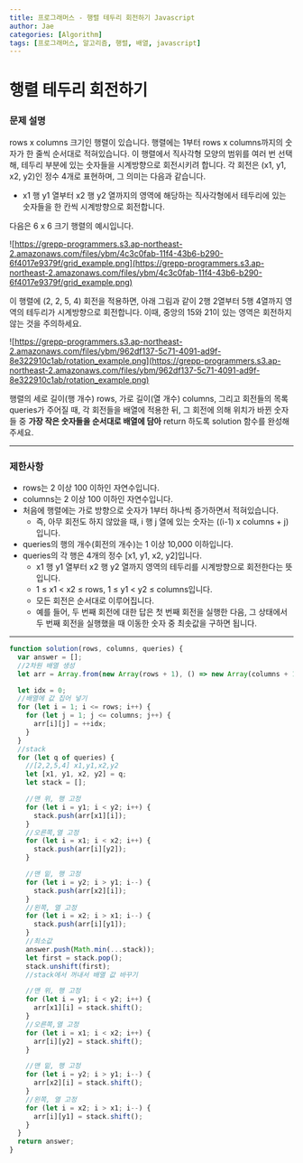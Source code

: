 ```yaml
---
title: 프로그래머스 - 행렬 테두리 회전하기 Javascript
author: Jae
categories: [Algorithm]
tags: [프로그래머스, 알고리즘, 행렬, 배열, javascript]
---
```


# 행렬 테두리 회전하기

### **문제 설명**

rows x columns 크기인 행렬이 있습니다. 행렬에는 1부터 rows x columns까지의 숫자가 한 줄씩 순서대로 적혀있습니다. 이 행렬에서 직사각형 모양의 범위를 여러 번 선택해, 테두리 부분에 있는 숫자들을 시계방향으로 회전시키려 합니다. 각 회전은 (x1, y1, x2, y2)인 정수 4개로 표현하며, 그 의미는 다음과 같습니다.

- x1 행 y1 열부터 x2 행 y2 열까지의 영역에 해당하는 직사각형에서 테두리에 있는 숫자들을 한 칸씩 시계방향으로 회전합니다.

다음은 6 x 6 크기 행렬의 예시입니다.

![https://grepp-programmers.s3.ap-northeast-2.amazonaws.com/files/ybm/4c3c0fab-11f4-43b6-b290-6f4017e9379f/grid_example.png](https://grepp-programmers.s3.ap-northeast-2.amazonaws.com/files/ybm/4c3c0fab-11f4-43b6-b290-6f4017e9379f/grid_example.png)

이 행렬에 (2, 2, 5, 4) 회전을 적용하면, 아래 그림과 같이 2행 2열부터 5행 4열까지 영역의 테두리가 시계방향으로 회전합니다. 이때, 중앙의 15와 21이 있는 영역은 회전하지 않는 것을 주의하세요.

![https://grepp-programmers.s3.ap-northeast-2.amazonaws.com/files/ybm/962df137-5c71-4091-ad9f-8e322910c1ab/rotation_example.png](https://grepp-programmers.s3.ap-northeast-2.amazonaws.com/files/ybm/962df137-5c71-4091-ad9f-8e322910c1ab/rotation_example.png)

행렬의 세로 길이(행 개수) rows, 가로 길이(열 개수) columns, 그리고 회전들의 목록 queries가 주어질 때, 각 회전들을 배열에 적용한 뒤, 그 회전에 의해 위치가 바뀐 숫자들 중 **가장 작은 숫자들을 순서대로 배열에 담아** return 하도록 solution 함수를 완성해주세요.

---

### 제한사항

- rows는 2 이상 100 이하인 자연수입니다.
- columns는 2 이상 100 이하인 자연수입니다.
- 처음에 행렬에는 가로 방향으로 숫자가 1부터 하나씩 증가하면서 적혀있습니다.
  - 즉, 아무 회전도 하지 않았을 때, i 행 j 열에 있는 숫자는 ((i-1) x columns + j)입니다.
- queries의 행의 개수(회전의 개수)는 1 이상 10,000 이하입니다.
- queries의 각 행은 4개의 정수 [x1, y1, x2, y2]입니다.
  - x1 행 y1 열부터 x2 행 y2 열까지 영역의 테두리를 시계방향으로 회전한다는 뜻입니다.
  - 1 ≤ x1 < x2 ≤ rows, 1 ≤ y1 < y2 ≤ columns입니다.
  - 모든 회전은 순서대로 이루어집니다.
  - 예를 들어, 두 번째 회전에 대한 답은 첫 번째 회전을 실행한 다음, 그 상태에서 두 번째 회전을 실행했을 때 이동한 숫자 중 최솟값을 구하면 됩니다.

---

```jsx
function solution(rows, columns, queries) {
  var answer = [];
  //2차원 배열 생성
  let arr = Array.from(new Array(rows + 1), () => new Array(columns + 1));

  let idx = 0;
  //배열에 값 집어 넣기
  for (let i = 1; i <= rows; i++) {
    for (let j = 1; j <= columns; j++) {
      arr[i][j] = ++idx;
    }
  }
  //stack
  for (let q of queries) {
    //[2,2,5,4] x1,y1,x2,y2
    let [x1, y1, x2, y2] = q;
    let stack = [];

    //맨 위, 행 고정
    for (let i = y1; i < y2; i++) {
      stack.push(arr[x1][i]);
    }
    //오른쪽,열 고정
    for (let i = x1; i < x2; i++) {
      stack.push(arr[i][y2]);
    }

    //맨 밑, 행 고정
    for (let i = y2; i > y1; i--) {
      stack.push(arr[x2][i]);
    }
    //왼쪽, 열 고정
    for (let i = x2; i > x1; i--) {
      stack.push(arr[i][y1]);
    }
    //최소값
    answer.push(Math.min(...stack));
    let first = stack.pop();
    stack.unshift(first);
    //stack에서 꺼내서 배열 값 바꾸기

    //맨 위, 행 고정
    for (let i = y1; i < y2; i++) {
      arr[x1][i] = stack.shift();
    }
    //오른쪽,열 고정
    for (let i = x1; i < x2; i++) {
      arr[i][y2] = stack.shift();
    }

    //맨 밑, 행 고정
    for (let i = y2; i > y1; i--) {
      arr[x2][i] = stack.shift();
    }
    //왼쪽, 열 고정
    for (let i = x2; i > x1; i--) {
      arr[i][y1] = stack.shift();
    }
  }
  return answer;
}
```
